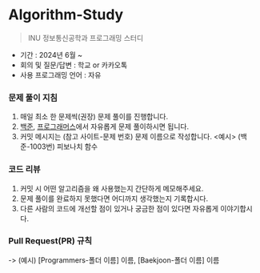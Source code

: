 # Algorithm-Study

> INU 정보통신공학과 프로그래밍 스터디

- 기간 : 2024년 6월 ~
- 회의 및 질문/답변 : 학교 or 카카오톡
- 사용 프로그래밍 언어 : 자유

### 문제 풀이 지침
1. 매일 최소 한 문제씩(권장) 문제 풀이를 진행합니다.
2. [백준](https://www.acmicpc.net/), [프로그래머스](https://programmers.co.kr/learn/challenges)에서 자유롭게 문제 풀이하시면 됩니다.
3. 커밋 메시지는 (참고 사이트-문제 번호) 문제 이름으로 작성합니다. <예시> (백준-1003번) 피보나치 함수

### 코드 리뷰
1. 커밋 시 어떤 알고리즘을 왜 사용했는지 간단하게 메모해주세요.
2. 문제 풀이를 완료하지 못했다면 어디까지 생각했는지 기록합시다.
3. 다른 사람의 코드에 개선할 점이 있거나 궁금한 점이 있다면 자유롭게 이야기합시다.

### Pull Request(PR) 규칙
-> (예시) [Programmers-폴더 이름] 이름, [Baekjoon-폴더 이름] 이름
